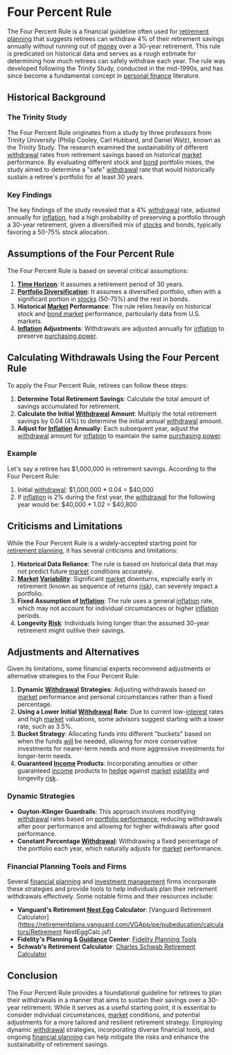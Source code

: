 # Four Percent Rule

The Four Percent Rule is a financial guideline often used for [retirement planning](../r/retirement_planning.md) that suggests retirees can withdraw 4% of their retirement savings annually without running out of [money](../m/money.md) over a 30-year retirement. This rule is predicated on historical data and serves as a rough estimate for determining how much retirees can safely withdraw each year. The rule was developed following the Trinity Study, conducted in the mid-1990s, and has since become a fundamental concept in [personal finance](../p/personal_finance_in_trading.md) literature.

## Historical Background

### The Trinity Study

The Four Percent Rule originates from a study by three professors from Trinity University (Philip Cooley, Carl Hubbard, and Daniel Walz), known as the Trinity Study. The research examined the sustainability of different [withdrawal](../w/withdrawal.md) rates from retirement savings based on historical [market](../m/market.md) performance. By evaluating different stock and [bond](../b/bond.md) portfolio mixes, the study aimed to determine a "safe" [withdrawal](../w/withdrawal.md) rate that would historically sustain a retiree's portfolio for at least 30 years.

### Key Findings

The key findings of the study revealed that a 4% [withdrawal](../w/withdrawal.md) rate, adjusted annually for [inflation](../i/inflation.md), had a high probability of preserving a portfolio through a 30-year retirement, given a diversified mix of [stocks](../s/stock.md) and bonds, typically favoring a 50-75% stock allocation. 

## Assumptions of the Four Percent Rule

The Four Percent Rule is based on several critical assumptions:

1. **[Time Horizon](../t/time_horizon.md)**: It assumes a retirement period of 30 years.
2. **[Portfolio Diversification](../p/portfolio_diversification.md)**: It assumes a diversified portfolio, often with a significant portion in [stocks](../s/stock.md) (50-75%) and the rest in bonds.
3. **Historical [Market](../m/market.md) Performance**: The rule relies heavily on historical stock and [bond market](../b/bond_market.md) performance, particularly data from U.S. markets.
4. **[Inflation](../i/inflation.md) Adjustments**: Withdrawals are adjusted annually for [inflation](../i/inflation.md) to preserve [purchasing power](../p/purchasing_power.md).

## Calculating Withdrawals Using the Four Percent Rule

To apply the Four Percent Rule, retirees can follow these steps:

1. **Determine Total Retirement Savings**: Calculate the total amount of savings accumulated for retirement.
2. **Calculate the Initial [Withdrawal](../w/withdrawal.md) Amount**: Multiply the total retirement savings by 0.04 (4%) to determine the initial annual [withdrawal](../w/withdrawal.md) amount.
3. **Adjust for [Inflation](../i/inflation.md) Annually**: Each subsequent year, adjust the [withdrawal](../w/withdrawal.md) amount for [inflation](../i/inflation.md) to maintain the same [purchasing power](../p/purchasing_power.md).

### Example

Let's say a retiree has $1,000,000 in retirement savings. According to the Four Percent Rule:

1. Initial [withdrawal](../w/withdrawal.md): $1,000,000 * 0.04 = $40,000
2. If [inflation](../i/inflation.md) is 2% during the first year, the [withdrawal](../w/withdrawal.md) for the following year would be: $40,000 * 1.02 = $40,800

## Criticisms and Limitations

While the Four Percent Rule is a widely-accepted starting point for [retirement planning](../r/retirement_planning.md), it has several criticisms and limitations:

1. **Historical Data Reliance**: The rule is based on historical data that may not predict future [market](../m/market.md) conditions accurately.
2. **[Market](../m/market.md) [Variability](../v/variability.md)**: Significant [market](../m/market.md) downturns, especially early in retirement (known as sequence of returns [risk](../r/risk.md)), can severely impact a portfolio.
3. **Fixed Assumption of [Inflation](../i/inflation.md)**: The rule uses a general [inflation](../i/inflation.md) rate, which may not account for individual circumstances or higher [inflation](../i/inflation.md) periods.
4. **Longevity [Risk](../r/risk.md)**: Individuals living longer than the assumed 30-year retirement might outlive their savings.

## Adjustments and Alternatives

Given its limitations, some financial experts recommend adjustments or alternative strategies to the Four Percent Rule:

1. **Dynamic [Withdrawal](../w/withdrawal.md) Strategies**: Adjusting withdrawals based on [market](../m/market.md) performance and personal circumstances rather than a fixed percentage.
2. **Using a Lower Initial [Withdrawal](../w/withdrawal.md) Rate**: Due to current low-[interest](../i/interest.md) rates and high [market](../m/market.md) valuations, some advisors suggest starting with a lower rate, such as 3.5%.
3. **Bucket Strategy**: Allocating funds into different "buckets" based on when the funds [will](../w/will.md) be needed, allowing for more conservative investments for nearer-term needs and more aggressive investments for longer-term needs.
4. **Guaranteed [Income](../i/income.md) Products**: Incorporating annuities or other guaranteed [income](../i/income.md) products to [hedge](../h/hedge.md) against [market](../m/market.md) [volatility](../v/volatility.md) and longevity [risk](../r/risk.md).

### Dynamic Strategies

- **Guyton-Klinger Guardrails**: This approach involves modifying [withdrawal](../w/withdrawal.md) rates based on [portfolio performance](../p/portfolio_performance.md), reducing withdrawals after poor performance and allowing for higher withdrawals after good performance.
- **Constant Percentage [Withdrawal](../w/withdrawal.md)**: Withdrawing a fixed percentage of the portfolio each year, which naturally adjusts for [market](../m/market.md) performance.

### Financial Planning Tools and Firms

Several [financial planning](../f/financial_planning.md) and [investment management](../i/investment_management.md) firms incorporate these strategies and provide tools to help individuals plan their retirement withdrawals effectively. Some notable firms and their resources include:

- **Vanguard's Retirement [Nest Egg](../n/nest_egg.md) Calculator**: [Vanguard Retirement Calculator](https://retirementplans.vanguard.com/VGApp/pe/pubeducation/calculators/Retirement NestEggCalc.jsf)
- **Fidelity's Planning & [Guidance](../g/guidance.md) Center**: [Fidelity Planning Tools](https://www.fidelity.com/planning-and-advice/overview)
- **Schwab's Retirement Calculator**: [Charles Schwab Retirement Calculator](https://www.schwab.com/retirement-calculator)

## Conclusion

The Four Percent Rule provides a foundational guideline for retirees to plan their withdrawals in a manner that aims to sustain their savings over a 30-year retirement. While it serves as a useful starting point, it is essential to consider individual circumstances, [market](../m/market.md) conditions, and potential adjustments for a more tailored and resilient retirement strategy. Employing dynamic [withdrawal](../w/withdrawal.md) strategies, incorporating diverse financial tools, and ongoing [financial planning](../f/financial_planning.md) can help mitigate the risks and enhance the sustainability of retirement savings.